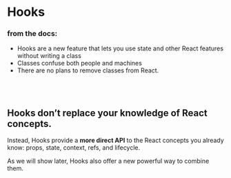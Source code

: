 # Hooks

### from the docs:

- Hooks are a new feature that lets you use state and other React features without writing a class
- Classes confuse both people and machines
- There are no plans to remove classes from React.

<br/>

<br />

## Hooks don’t replace your knowledge of React concepts.

Instead, Hooks provide a **more direct API** to the React concepts you already know: props, state, context, refs, and lifecycle.

As we will show later, Hooks also offer a new powerful way to combine them.
